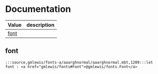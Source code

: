 # Documentation
|Value|description|
|---|---|
|[font](#font)||

## font

```moonbit
:::source,gmlewis/fonts-a/aaarghnormal/aaarghnormal.mbt,1209:::let font : <a href="gmlewis/fonts#Font">@gmlewis/fonts.Font</a>
```

